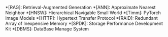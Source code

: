 *[RAG]: Retrieval-Augmented Generation
*[ANN]: Approximate Nearest Neighbor
*[HNSW]: Hierarchical Navigable Small World
*[Timm]: PyTorch Image Models
*[HTTP]: Hypertext Transfer Protocol
*[RAID]: Redundant Array of Inexpensive Memory
*[SPDK]: Storage Performance Development Kit
*[DBMS]: DataBase Manage System

